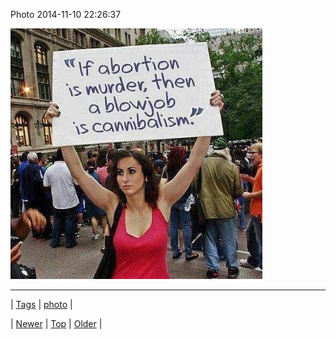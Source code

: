 <!--
title: Photo 2014-11-10 22
date: 2020-06-28T15:27:00.038Z
tags: photo
-->


Photo 2014-11-10 22:26:37

![](102307822664-0.jpg)

<!--BOTTOM-POST-NAVIGATION-->
---

| [Tags](tags.md) | [photo](tag-photo.md) |

| [Newer](102291638499.md) | [Top](index.md) | [Older](102351958969.md) |